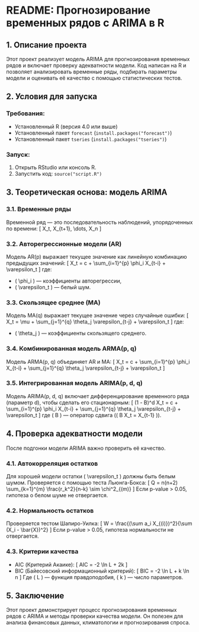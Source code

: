 # README: Прогнозирование временных рядов с ARIMA в R

## 1. Описание проекта
Этот проект реализует модель ARIMA для прогнозирования временных рядов и включает проверку адекватности модели. Код написан на R и позволяет анализировать временные ряды, подбирать параметры модели и оценивать её качество с помощью статистических тестов.

## 2. Условия для запуска

### Требования:
- Установленный R (версия 4.0 или выше)
- Установленный пакет `forecast` (`install.packages("forecast")`)
- Установленный пакет `tseries` (`install.packages("tseries")`)

### Запуск:
1. Открыть RStudio или консоль R.
2. Запустить код: `source("script.R")`

## 3. Теоретическая основа: модель ARIMA

### 3.1. Временные ряды
Временной ряд — это последовательность наблюдений, упорядоченных по времени: 
\[ X_t, X_{t+1}, \dots, X_n \]

### 3.2. Авторегрессионные модели (AR)
Модель AR(p) выражает текущее значение как линейную комбинацию предыдущих значений:
\[ X_t = c + \sum_{i=1}^{p} \phi_i X_{t-i} + \varepsilon_t \]
где:
- \( \phi_i \) — коэффициенты авторегрессии,
- \( \varepsilon_t \) — белый шум.

### 3.3. Скользящее среднее (MA)
Модель MA(q) выражает текущее значение через случайные ошибки:
\[ X_t = \mu + \sum_{j=1}^{q} \theta_j \varepsilon_{t-j} + \varepsilon_t \]
где:
- \( \theta_j \) — коэффициенты скользящего среднего.

### 3.4. Комбинированная модель ARMA(p, q)
Модель ARMA(p, q) объединяет AR и MA:
\[ X_t = c + \sum_{i=1}^{p} \phi_i X_{t-i} + \sum_{j=1}^{q} \theta_j \varepsilon_{t-j} + \varepsilon_t \]

### 3.5. Интегрированная модель ARIMA(p, d, q)
Модель ARIMA(p, d, q) включает дифференцирование временного ряда (параметр d), чтобы сделать его стационарным:
\[ (1 - B)^d X_t = c + \sum_{i=1}^{p} \phi_i X_{t-i} + \sum_{j=1}^{q} \theta_j \varepsilon_{t-j} + \varepsilon_t \]
где \( B \) — оператор сдвига (\( B X_t = X_{t-1} \)).

## 4. Проверка адекватности модели
После подгонки модели ARIMA важно проверить её качество.

### 4.1. Автокорреляция остатков
Для хорошей модели остатки \( \varepsilon_t \) должны быть белым шумом.
Проверяется с помощью теста Льюнга-Бокса:
\[ Q = n(n+2) \sum_{k=1}^{m} \frac{r_k^2}{n-k} \sim \chi^2_{(m)} \]
Если p-value > 0.05, гипотеза о белом шуме не отвергается.

### 4.2. Нормальность остатков
Проверяется тестом Шапиро-Уилка:
\[ W = \frac{(\sum a_i X_{(i)})^2}{\sum (X_i - \bar{X})^2} \]
Если p-value > 0.05, гипотеза нормальности не отвергается.

### 4.3. Критерии качества
- AIC (Критерий Акаике):
\[ AIC = -2 \ln L + 2k \]
- BIC (Байесовский информационный критерий):
\[ BIC = -2 \ln L + k \ln n \]
Где \( L \) — функция правдоподобия, \( k \) — число параметров.

## 5. Заключение
Этот проект демонстрирует процесс прогнозирования временных рядов с ARIMA и методы проверки качества модели. Он полезен для анализа финансовых данных, климатологии и прогнозирования спроса.

